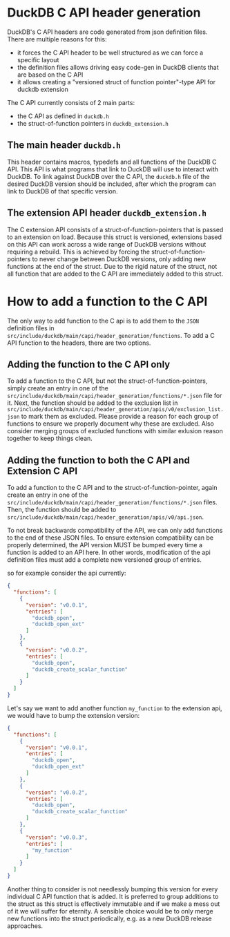 # DuckDB C API header generation
DuckDB's C API headers are code generated from json definition files. There are multiple reasons for this:
- it forces the C API header to be well structured as we can force a specific layout
- the definition files allows driving easy code-gen in DuckDB clients that are based on the C API
- it allows creating a "versioned struct of function pointer"-type API for duckdb extension

The C API currently consists of 2 main parts:
- the C API as defined in `duckdb.h`
- the struct-of-function pointers in `duckdb_extension.h`

## The main header `duckdb.h`
This header contains macros, typedefs and all functions of the DuckDB C API. This API is what programs that link to DuckDB 
will use to interact with DuckDB. To link against DuckDB over the C API, the `duckdb.h` file of the desired DuckDB version 
should be included, after which the program can link to DuckDB of that specific version.

## The extension API header `duckdb_extension.h`
The C extension API consists of a struct-of-function-pointers that is passed to an extension on load. Because this struct 
is versioned, extensions based on this API can work across a wide range of DuckDB versions without requiring a rebuild. This is
achieved by forcing the struct-of-function-pointers to never change between DuckDB versions, only adding new functions at 
the end of the struct. Due to the rigid nature of the struct, not all function that are added to the C API are immediately 
added to this struct.

# How to add a function to the C API
The only way to add function to the C api is to add them to the `JSON` definition files in `src/include/duckdb/main/capi/header_generation/functions`. To add a C API function to the headers, there are two options.

## Adding the function to the C API only
To add a function to the C API, but not the struct-of-function-pointers, simply create an entry in one of the `src/include/duckdb/main/capi/header_generation/functions/*.json` file for it.
Next, the function should be added to the exclusion list in `src/include/duckdb/main/capi/header_generation/apis/v0/exclusion_list.json` to mark them as excluded. Please provide
a reason for each group of functions to ensure we properly document why these are excluded. Also consider merging groups of excluded functions with similar exlusion reason together to keep things clean.


## Adding the function to both the C API and Extension C API
To add a function to the C API and to the struct-of-function-pointer, again create an entry in one of the `src/include/duckdb/main/capi/header_generation/functions/*.json` files.
Then, the function should be added to `src/include/duckdb/main/capi/header_generation/apis/v0/api.json`.

To not break backwards compatibility of the API, we can only add functions to the end of these JSON files. To ensure extension
compatibility can be properly determined, the API version MUST be bumped every time a function is added to an API here.
In other words, modification of the api definition files must add a complete new versioned group of entries.

so for example consider the api currently:

```json
{
  "functions": [
    {
      "version": "v0.0.1",
      "entries": [
        "duckdb_open",
        "duckdb_open_ext"
      ]
    },
    {
      "version": "v0.0.2",
      "entries": [
        "duckdb_open",
        "duckdb_create_scalar_function"
      ]
    }
  ]
}
```

Let's say we want to add another function `my_function` to the extension api, we would have to bump the extension version:
```json
{
  "functions": [
    {
      "version": "v0.0.1",
      "entries": [
        "duckdb_open",
        "duckdb_open_ext"
      ]
    },
    {
      "version": "v0.0.2",
      "entries": [
        "duckdb_open",
        "duckdb_create_scalar_function"
      ]
    },
    {
      "version": "v0.0.3",
      "entries": [
        "my_function"
      ]
    }
  ]
}
```

Another thing to consider is not needlessly bumping this version for every individual C API function that is added. It is preferred to group
additions to the struct as this struct is effectively immutable and if we make a mess out of it we will suffer for eternity. A sensible choice would
be to only merge new functions into the struct periodically, e.g. as a new DuckDB release approaches. 